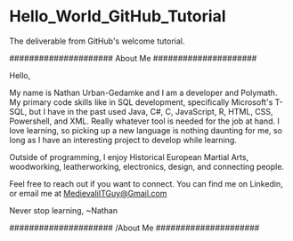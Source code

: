 # Hello_World_GitHub_Tutorial
The deliverable from GitHub's welcome tutorial.


##################### About Me #####################

Hello,

My name is Nathan Urban-Gedamke and I am a developer and Polymath. My primary code skills like in SQL development, specifically Microsoft's T-SQL, but I have in the past used Java, C#, C, JavaScript, R, HTML, CSS, Powershell, and XML. Really whatever tool is needed for the job at hand. I love learning, so picking up a new language is nothing daunting for me, so long as I have an interesting project to develop while learning.

Outside of programming, I enjoy Historical European Martial Arts, woodworking, leatherworking, electronics, design, and connecting people.

Feel free to reach out if you want to connect. You can find me on Linkedin, or email me at MedievaliITGuy@Gmail.com

Never stop learning,
~Nathan

##################### /About Me #####################
